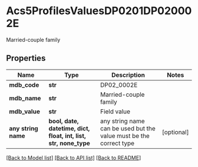 # Acs5ProfilesValuesDP0201DP020002E

Married-couple family

## Properties
Name | Type | Description | Notes
------------ | ------------- | ------------- | -------------
**mdb_code** | **str** | DP02_0002E | 
**mdb_name** | **str** | Married-couple family | 
**mdb_value** | **str** | Field value | 
**any string name** | **bool, date, datetime, dict, float, int, list, str, none_type** | any string name can be used but the value must be the correct type | [optional]

[[Back to Model list]](../README.md#documentation-for-models) [[Back to API list]](../README.md#documentation-for-api-endpoints) [[Back to README]](../README.md)


